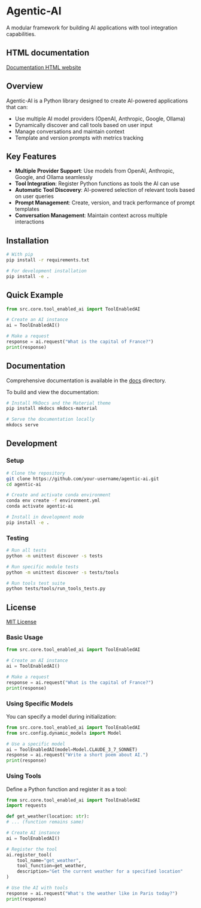 # Agentic-AI

A modular framework for building AI applications with tool integration capabilities.

## HTML documentation

[Documentation HTML website](./site/index.html)

## Overview

Agentic-AI is a Python library designed to create AI-powered applications that can:

- Use multiple AI model providers (OpenAI, Anthropic, Google, Ollama)
- Dynamically discover and call tools based on user input
- Manage conversations and maintain context
- Template and version prompts with metrics tracking

## Key Features

- **Multiple Provider Support**: Use models from OpenAI, Anthropic, Google, and Ollama seamlessly
- **Tool Integration**: Register Python functions as tools the AI can use
- **Automatic Tool Discovery**: AI-powered selection of relevant tools based on user queries
- **Prompt Management**: Create, version, and track performance of prompt templates
- **Conversation Management**: Maintain context across multiple interactions

## Installation

```bash
# With pip
pip install -r requirements.txt

# For development installation
pip install -e .
```

## Quick Example

```python
from src.core.tool_enabled_ai import ToolEnabledAI

# Create an AI instance
ai = ToolEnabledAI()

# Make a request
response = ai.request("What is the capital of France?")
print(response)
```

## Documentation

Comprehensive documentation is available in the [docs](docs/) directory.

To build and view the documentation:

```bash
# Install MkDocs and the Material theme
pip install mkdocs mkdocs-material

# Serve the documentation locally
mkdocs serve
```

## Development

### Setup

```bash
# Clone the repository
git clone https://github.com/your-username/agentic-ai.git
cd agentic-ai

# Create and activate conda environment
conda env create -f environment.yml
conda activate agentic-ai

# Install in development mode
pip install -e .
```

### Testing

```bash
# Run all tests
python -m unittest discover -s tests

# Run specific module tests
python -m unittest discover -s tests/tools

# Run tools test suite
python tests/tools/run_tools_tests.py
```

## License

[MIT License](LICENSE)

### Basic Usage

```python
from src.core.tool_enabled_ai import ToolEnabledAI

# Create an AI instance
ai = ToolEnabledAI()

# Make a request
response = ai.request("What is the capital of France?")
print(response)
```

### Using Specific Models

You can specify a model during initialization:

```python
from src.core.tool_enabled_ai import ToolEnabledAI
from src.config.dynamic_models import Model

# Use a specific model
ai = ToolEnabledAI(model=Model.CLAUDE_3_7_SONNET)
response = ai.request("Write a short poem about AI.")
print(response)
```

### Using Tools

Define a Python function and register it as a tool:

```python
from src.core.tool_enabled_ai import ToolEnabledAI
import requests

def get_weather(location: str):
# ... (function remains same)

# Create AI instance
ai = ToolEnabledAI()

# Register the tool
ai.register_tool(
    tool_name="get_weather",
    tool_function=get_weather,
    description="Get the current weather for a specified location"
)

# Use the AI with tools
response = ai.request("What's the weather like in Paris today?")
print(response)
```
